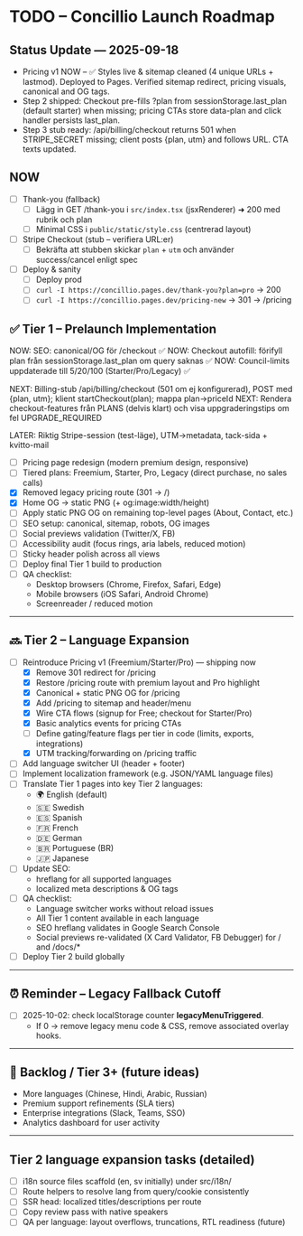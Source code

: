 # TODO – Concillio Launch Roadmap

## Status Update — 2025-09-18
- Pricing v1 NOW – ✅ Styles live & sitemap cleaned (4 unique URLs + lastmod). Deployed to Pages. Verified sitemap redirect, pricing visuals, canonical and OG tags.
- Step 2 shipped: Checkout pre-fills ?plan from sessionStorage.last_plan (default starter) when missing; pricing CTAs store data-plan and click handler persists last_plan.
- Step 3 stub ready: /api/billing/checkout returns 501 when STRIPE_SECRET missing; client posts {plan, utm} and follows URL. CTA texts updated.

## NOW

- [ ] Thank-you (fallback)
  - [ ] Lägg in GET /thank-you i `src/index.tsx` (jsxRenderer) ➜ 200 med rubrik och plan
  - [ ] Minimal CSS i `public/static/style.css` (centrerad layout)
- [ ] Stripe Checkout (stub – verifiera URL:er)
  - [ ] Bekräfta att stubben skickar `plan` + `utm` och använder success/cancel enligt spec
- [ ] Deploy & sanity
  - [ ] Deploy prod
  - [ ] `curl -I https://concillio.pages.dev/thank-you?plan=pro` → 200
  - [ ] `curl -I https://concillio.pages.dev/pricing-new` → 301 → /pricing

## ✅ Tier 1 – Prelaunch Implementation

NOW: SEO: canonical/OG för /checkout ✅
NOW: Checkout autofill: förifyll plan från sessionStorage.last_plan om query saknas ✅
NOW: Council-limits uppdaterade till 5/20/100 (Starter/Pro/Legacy) ✅

NEXT: Billing-stub /api/billing/checkout (501 om ej konfigurerad), POST med {plan, utm}; klient startCheckout(plan); mappa plan→priceId
NEXT: Rendera checkout-features från PLANS (delvis klart) och visa uppgraderingstips om fel UPGRADE_REQUIRED

LATER: Riktig Stripe-session (test-läge), UTM→metadata, tack-sida + kvitto-mail

- [ ] Pricing page redesign (modern premium design, responsive)
- [ ] Tiered plans: Freemium, Starter, Pro, Legacy (direct purchase, no sales calls)
- [x] Removed legacy pricing route (301 → /)
- [x] Home OG → static PNG (+ og:image:width/height)
- [ ] Apply static PNG OG on remaining top-level pages (About, Contact, etc.)
- [ ] SEO setup: canonical, sitemap, robots, OG images
- [ ] Social previews validation (Twitter/X, FB)
- [ ] Accessibility audit (focus rings, aria labels, reduced motion)
- [ ] Sticky header polish across all views
- [ ] Deploy final Tier 1 build to production
- [ ] QA checklist: 
  - Desktop browsers (Chrome, Firefox, Safari, Edge)  
  - Mobile browsers (iOS Safari, Android Chrome)  
  - Screenreader / reduced motion  

---

## 🔜 Tier 2 – Language Expansion

- [ ] Reintroduce Pricing v1 (Freemium/Starter/Pro) — shipping now
  - [x] Remove 301 redirect for /pricing
  - [x] Restore /pricing route with premium layout and Pro highlight
  - [x] Canonical + static PNG OG for /pricing
  - [x] Add /pricing to sitemap and header/menu
  - [x] Wire CTA flows (signup for Free; checkout for Starter/Pro)
  - [x] Basic analytics events for pricing CTAs
  - [ ] Define gating/feature flags per tier in code (limits, exports, integrations)
  - [x] UTM tracking/forwarding on /pricing traffic

- [ ] Add language switcher UI (header + footer)
- [ ] Implement localization framework (e.g. JSON/YAML language files)
- [ ] Translate Tier 1 pages into key Tier 2 languages:
  - 🌍 English (default)
  - 🇸🇪 Swedish
  - 🇪🇸 Spanish
  - 🇫🇷 French
  - 🇩🇪 German
  - 🇧🇷 Portuguese (BR)
  - 🇯🇵 Japanese
- [ ] Update SEO:
  - hreflang for all supported languages
  - localized meta descriptions & OG tags
- [ ] QA checklist:
  - Language switcher works without reload issues
  - All Tier 1 content available in each language
  - SEO hreflang validates in Google Search Console
  - Social previews re-validated (X Card Validator, FB Debugger) for / and /docs/*
- [ ] Deploy Tier 2 build globally

---

## ⏰ Reminder – Legacy Fallback Cutoff
- [ ] 2025-10-02: check localStorage counter __legacyMenuTriggered__.
  - If 0 → remove legacy menu code & CSS, remove associated overlay hooks.


---

## 📌 Backlog / Tier 3+ (future ideas)
- More languages (Chinese, Hindi, Arabic, Russian)
- Premium support refinements (SLA tiers)
- Enterprise integrations (Slack, Teams, SSO)
- Analytics dashboard for user activity

---

## Tier 2 language expansion tasks (detailed)
- [ ] i18n source files scaffold (en, sv initially) under src/i18n/
- [ ] Route helpers to resolve lang from query/cookie consistently
- [ ] SSR head: localized titles/descriptions per route
- [ ] Copy review pass with native speakers
- [ ] QA per language: layout overflows, truncations, RTL readiness (future)
